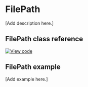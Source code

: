 # FilePath

[Add description here.]

## FilePath class reference
[![View code](https://www.mbed.com/embed/?type=library)](https://os.mbed.com/docs/mbed-os/v6.15/mbed-os-api-doxy/classmbed_1_1_file_path.html)

## FilePath example

[Add example here.]
